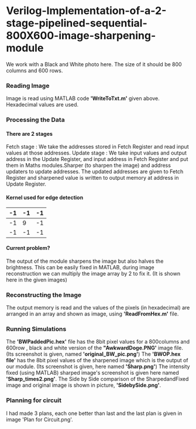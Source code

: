 # Verilog-Implementation-of-a-2-stage-pipelined-sequential-800X600-image-sharpening-module
We work with a Black and White photo here. The size of it should be 800 columns and 600 rows.

### Reading Image
Image is read using MATLAB code **'WriteToTxt.m'** given above. Hexadecimal values are used.

### Processing the Data

#### There are 2 stages
Fetch stage : We take the addresses stored in Fetch Register and read input values at those addresses.
Update stage :  We take input values and output address in the Update Register, and input address in Fetch Register and put them in Maths modules.Sharper (to sharpen the image) and address updaters to update addresses. The updated addresses are given to Fetch Register and sharpened value is written to output memory at address in Update Register.
				
#### Kernel used for edge detection
|-1|-1|-1|
|--|--|--|
|-1|9 |-1|
|-1|-1|-1|

#### Current problem?
The output of the module sharpens the image but also halves the brightness. This can be easily fixed in MATLAB, during image reconstruction we can multiply the image array by 2 to fix it. (It is shown here in the given images)

### Reconstructing the Image
The output memory is read and the values of the pixels (in hexadecimal) are arranged in an array and shown as image, using **'ReadFromHex.m'** file.

### Running Simulations
The **'BWPaddedPic.hex'** file has the 8bit pixel values for a 800columns and 600row , black and white version of the **"AwkwardDoge.PNG'** image file. (Its screenshot is given, named **'original_BW_pic.png'**) 
The **'BWOP.hex file'** has the 8bit pixel values of the sharpened image which is the output of our module. (Its screenshot is given, here named **'Sharp.png'**)
The intensity fixed (using MATLAB) sharped image's screenshot is given here named **'Sharp_times2.png'**.
The Side by Side comparison of the SharpedandFixed image and original image is shown in picture, **'SidebySide.png'**.

### Planning for circuit
I had made 3 plans, each one better than last and the last plan is given in image 'Plan for Circuit.png'.
